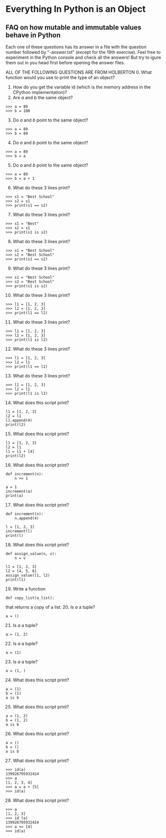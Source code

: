 # Everything In Python is an Object
## FAQ on how mutable and immutable values behave in Python
Each one of these questions has its answer in a file with the question number followed by "-answer.txt" (except for the 19th exercise). Feel free to experiment in the Python console and check all the answers! But try to igure them out in you head first before opening the answer files.

ALL OF THE FOLLOWING QUESTIONS ARE FROM HOLBERTON
0. What function would you use to print the type of an object?
1. How do you get the variable id (which is the memory address in the CPython implementation)?
2. Are _a_ and _b_ the same object?
```
>>> a = 89
>>> b = 100
```
3. Do _a_ and _b_ point to the same object?
```
>>> a = 89
>>> b = 89
```
4. Do _a_ and _b_ point to the same object?
```
>>> a = 89
>>> b = a
```
5. Do _a_ and _b_ point to the same object?
```
>>> a = 89
>>> b = a + 1
```
6. What do these 3 lines print?
```
>>> s1 = "Best School"
>>> s2 = s1
>>> print(s1 == s2)
```
7. What do these 3 lines print?
```
>>> s1 = "Best"
>>> s2 = s1
>>> print(s1 is s2)
```
8. What do these 3 lines print?
```
>>> s1 = "Best School"
>>> s2 = "Best School"
>>> print(s1 == s2)
```
9. What do these 3 lines print? 
```
>>> s1 = "Best School"
>>> s2 = "Best School"
>>> print(s1 is s2)
```
10. What do these 3 lines print?
```
>>> l1 = [1, 2, 3]
>>> l2 = [1, 2, 3] 
>>> print(l1 == l2)
```
11. What do these 3 lines print?
```
>>> l1 = [1, 2, 3]
>>> l2 = [1, 2, 3] 
>>> print(l1 is l2)
```
12. What do these 3 lines print?
```
>>> l1 = [1, 2, 3]
>>> l2 = l1
>>> print(l1 == l2)
```
13. What do these 3 lines print?
```
>>> l1 = [1, 2, 3]
>>> l2 = l1
>>> print(l1 is l2)
```
14. What does this script print?
```
l1 = [1, 2, 3]
l2 = l1
l1.append(4)
print(l2)
```
15. What does this script print?
```
l1 = [1, 2, 3]
l2 = l1
l1 = l1 + [4]
print(l2)
```
16. What does this script print?
```
def increment(n):
    n += 1

a = 1
increment(a)
print(a)
```
17. What does this script print?
```
def increment(n):
    n.append(4)

l = [1, 2, 3]
increment(l)
print(l)
```
18. What does this script print?
```
def assign_value(n, v):
    n = v

l1 = [1, 2, 3]
l2 = [4, 5, 6]
assign_value(l1, l2)
print(l1)
```
19. Write a function 
```
def copy_list(a_list):
```
that returns a copy of a list.
20. Is _a_ a tuple?
```
a = ()
```
21. Is _a_ a tuple?
```
a = (1, 2)
```
22. Is _a_ a tuple?
```
a = (1)
```
23. Is _a_ a tuple?
```
a = (1, )
```
24. What does this script print?
```
a = (1)
b = (1)
a is b
```
25. What does this script print?
```
a = (1, 2)
b = (1, 2)
a is b
```
26. What does this script print?
```
a = ()
b = ()
a is b
```
27. What does this script print?
```
>>> id(a)
139926795932424
>>> a
[1, 2, 3, 4]
>>> a = a + [5]
>>> id(a)
```
28. What does this script print?
```
>>> a
[1, 2, 3]
>>> id (a)
139926795932424
>>> a += [4]
>>> id(a)
```
